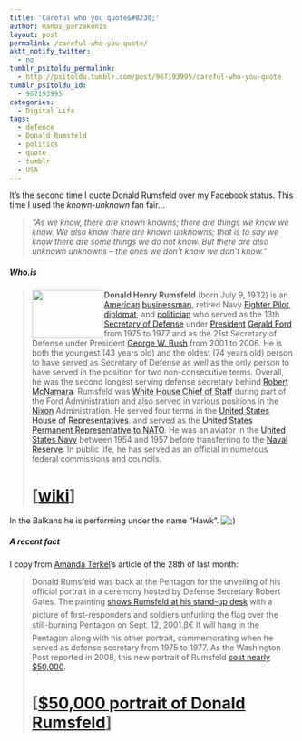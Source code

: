 ```yaml
---
title: 'Careful who you quote&#8230;'
author: manos_parzakonis
layout: post
permalink: /careful-who-you-quote/
aktt_notify_twitter:
  - no
tumblr_psitoldu_permalink:
  - http://psitoldu.tumblr.com/post/967193995/careful-who-you-quote
tumblr_psitoldu_id:
  - 967193995
categories:
  - Digital Life
tags:
  - defence
  - Donald Rumsfeld
  - politics
  - quote
  - tumblr
  - USA
---
```

It’s the second time I quote Donald Rumsfeld over my Facebook status. This time I used the *known-unknown* fan fair…

> *“As we know, there are known knowns; there are things we know we know. We also know there are known unknowns; that is to say we know there are some things we do not know. But there are also unknown unknowns &#8211; the ones we don’t know we don’t know.”*

##### *Who.is*

> **<img class="alignleft" src="http://t2.gstatic.com/images?q=tbn:ANd9GcRL8-8_YGGydnMda5c5wfgsw6WKDe99_yFxFM_502nIptvsXAA&amp;t=1&amp;usg=__uFuILY1m_drT7HPiSoX6dhZ-2Cc=" alt="" width="124" height="85" align="left" />Donald Henry Rumsfeld** (born July 9, 1932) is an <a title="United States" href="http://en.wikipedia.org/wiki/United_States" target="_blank">American</a> <a title="Businessman" href="http://en.wikipedia.org/wiki/Businessman" target="_blank">businessman</a>, retired Navy <a title="Fighter Pilot" href="http://en.wikipedia.org/wiki/Fighter_Pilot" target="_blank">Fighter Pilot</a>, <a title="Diplomat" href="http://en.wikipedia.org/wiki/Diplomat" target="_blank">diplomat</a>, and <a title="Politician" href="http://en.wikipedia.org/wiki/Politician" target="_blank">politician</a> who served as the 13th <a title="United States Secretary of Defense" href="http://en.wikipedia.org/wiki/United_States_Secretary_of_Defense" target="_blank">Secretary of Defense</a> under <a title="President of the United States" href="http://en.wikipedia.org/wiki/President_of_the_United_States" target="_blank">President</a> <a title="Gerald Ford" href="http://en.wikipedia.org/wiki/Gerald_Ford" target="_blank">Gerald Ford</a> from 1975 to 1977 and as the 21st Secretary of Defense under President <a title="George W. Bush" href="http://en.wikipedia.org/wiki/George_W._Bush" target="_blank">George W. Bush</a> from 2001 to 2006. He is both the youngest (43 years old) and the oldest (74 years old) person to have served as Secretary of Defense as well as the only person to have served in the position for two non-consecutive terms. Overall, he was the second longest serving defense secretary behind <a title="Robert McNamara" href="http://en.wikipedia.org/wiki/Robert_McNamara" target="_blank">Robert McNamara</a>. Rumsfeld was <a title="White House Chief of Staff" href="http://en.wikipedia.org/wiki/White_House_Chief_of_Staff" target="_blank">White House Chief of Staff</a> during part of the Ford Administration and also served in various positions in the <a title="Richard Nixon" href="http://en.wikipedia.org/wiki/Richard_Nixon" target="_blank">Nixon</a> Administration. He served four terms in the <a title="United States House of Representatives" href="http://en.wikipedia.org/wiki/United_States_House_of_Representatives" target="_blank">United States House of Representatives</a>, and served as the <a title="United States Permanent Representative to NATO" href="http://en.wikipedia.org/wiki/United_States_Permanent_Representative_to_NATO" target="_blank">United States Permanent Representative to NATO</a>. He was an aviator in the <a title="United States Navy" href="http://en.wikipedia.org/wiki/United_States_Navy" target="_blank">United States Navy</a> between 1954 and 1957 before transferring to the <a title="United States Navy Reserve" href="http://en.wikipedia.org/wiki/United_States_Navy_Reserve" target="_blank">Naval Reserve</a>. In public life, he has served as an official in numerous federal commissions and councils.
> 
> # [<a href="http://en.wikipedia.org/wiki/Donald_Rumsfeld" target="_blank">wiki</a>]

In the Balkans he is performing under the name “Hawk”. <img src="http://i1.wp.com/www.statsravingmad.com/wp-includes/images/smilies/icon_wink.gif?w=768" alt=";)" class="wp-smiley" data-recalc-dims="1" />

##### *A recent fact*

I copy from <a href="http://thinkprogress.org/author/Amanda" target="_blank">Amanda Terkel</a>’s article of the 28th of last month:

> Donald Rumsfeld was back at the Pentagon for the unveiling of his official portrait in a ceremony hosted by Defense Secretary Robert Gates. The painting <a href="http://www.defense.gov/news/newsarticle.aspx?id=59795" target="_blank">shows Rumsfeld at his stand-up desk</a> with a picture of first-responders and soldiers unfurling the flag over the still-burning Pentagon on Sept. 12, 2001.β€ It will hang in the Pentagon along with his other portrait, commemorating when he served as defense secretary from 1975 to 1977. As the Washington Post reported in 2008, this new portrait of Rumsfeld <a href="http://www.washingtonpost.com/wp-dyn/content/article/2008/10/20/AR2008102003627.html" target="_blank">cost nearly $50,000</a>.
> 
> # [<a title="Permanent link to 'Defense Department unveils $50,000 portrait of Donald Rumsfeld.'" href="http://thinkprogress.org/2010/06/28/rumsfeld-portrait/" target="_blank">$50,000 portrait of Donald Rumsfeld</a>]